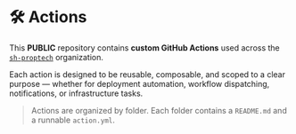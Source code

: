 # 🛠️ Actions

This **PUBLIC** repository contains **custom GitHub Actions** used across the [`sh-proptech`](https://github.com/sh-proptech) organization.

Each action is designed to be reusable, composable, and scoped to a clear purpose — whether for deployment automation, workflow dispatching, notifications, or infrastructure tasks.

> Actions are organized by folder. Each folder contains a `README.md` and a runnable `action.yml`.
